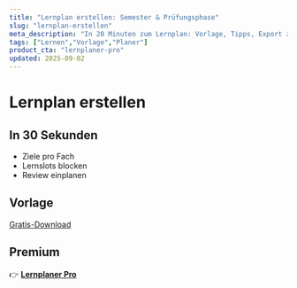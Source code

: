 ```yaml
---
title: "Lernplan erstellen: Semester & Prüfungsphase"
slug: "lernplan-erstellen"
meta_description: "In 20 Minuten zum Lernplan: Vorlage, Tipps, Export zum Kalender."
tags: ["Lernen","Vorlage","Planer"]
product_cta: "lernplaner-pro"
updated: 2025-09-02
---
```


# Lernplan erstellen
## In 30 Sekunden
- Ziele pro Fach
- Lernslots blocken
- Review einplanen

## Vorlage
[Gratis-Download](/downloads/lernplan_kurz.pdf)

## Premium
👉 **[Lernplaner Pro](/produkte/lernplaner-pro)**
